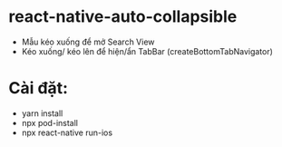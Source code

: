 # react-native-auto-collapsible

- Mẫu kéo xuống để mở Search View
- Kéo xuống/ kéo lên để hiện/ẩn TabBar (createBottomTabNavigator)

# Cài đặt:
- yarn install
- npx pod-install
- npx react-native run-ios
